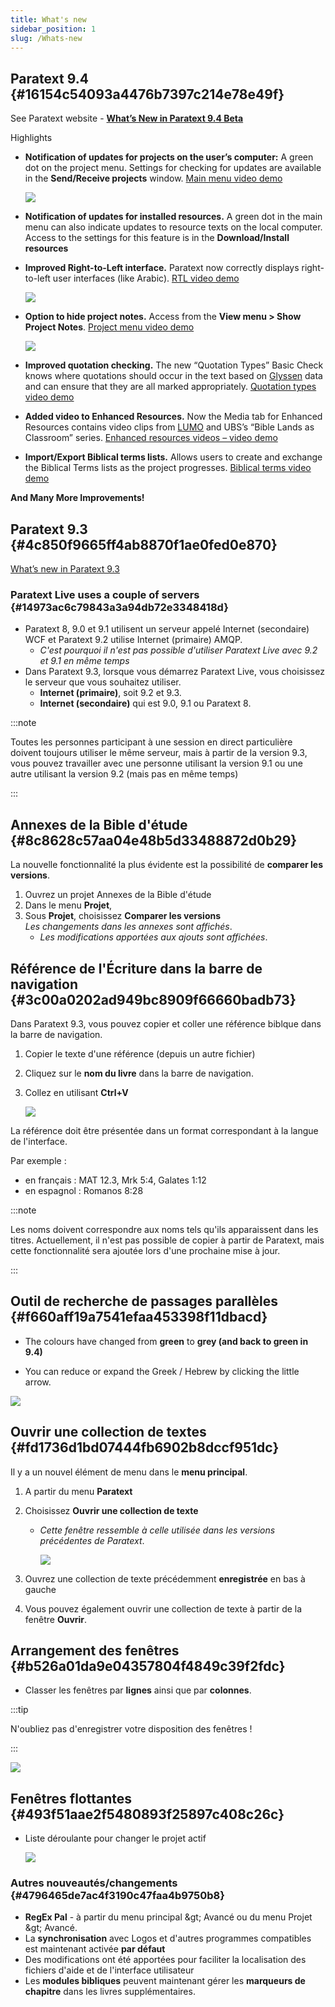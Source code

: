 ```yaml
---
title: What's new
sidebar_position: 1
slug: /Whats-new
---
```




## Paratext 9.4 {#16154c54093a4476b7397c214e78e49f}


See Paratext website - [**What’s New in Paratext 9.4 Beta**](https://paratext.org/features/whats-new/whats-new-in-paratext-9-4-beta/)


Highlights

- **Notification of updates for projects on the user’s computer:**  A green dot on the project menu. Settings for checking for updates are available in the **Send/Receive projects** window. [Main menu video demo](https://paratext.org/features/whats-new/whats-new-in-paratext-9-4-beta/?vimeography_gallery=157&vimeography_video=857678678)

    ![](./339463073.png)

- **Notification of updates for installed resources.** A green dot in the main menu can also indicate updates to resource texts on the local computer. Access to the settings for this feature is in the **Download/Install resources**
- **Improved Right-to-Left interface.** Paratext now correctly displays right-to-left user interfaces (like Arabic). [RTL video demo](https://paratext.org/features/whats-new/whats-new-in-paratext-9-4-beta/?vimeography_gallery=157&vimeography_video=858761461)

    ![](./1222641753.png)

- **Option to hide project notes.** Access from the **View menu &gt; Show Project Notes**. [Project menu video demo](https://paratext.org/features/whats-new/whats-new-in-paratext-9-4-beta/?vimeography_gallery=157&vimeography_video=857939433)

    ![](./179350404.png)

- **Improved quotation checking.** The new “Quotation Types” Basic Check knows where quotations should occur in the text based on [Glyssen](https://software.sil.org/glyssen/) data and can ensure that they are all marked appropriately. [Quotation types video demo](https://paratext.org/features/whats-new/whats-new-in-paratext-9-4-beta/?vimeography_gallery=157&vimeography_video=859138745)
- **Added video to Enhanced Resources.** Now the Media tab for Enhanced Resources contains video clips from [LUMO](https://lumoproject.com/) and UBS’s “Bible Lands as Classroom” series. [Enhanced resources videos – video demo](https://paratext.org/features/whats-new/whats-new-in-paratext-9-4-beta/?vimeography_gallery=157&vimeography_video=858761461)
- **Import/Export Biblical terms lists.** Allows users to create and exchange the Biblical Terms lists as the project progresses. [Biblical terms video demo](https://paratext.org/features/whats-new/whats-new-in-paratext-9-4-beta/?vimeography_gallery=157&vimeography_video=858020833)

**And Many More Improvements!**


## Paratext 9.3 {#4c850f9665ff4ab8870f1ae0fed0e870}


  [What’s new in Paratext 9.3](https://paratext.org/features/whats-new/whats-new-in-paratext-9-3/)


### Paratext Live uses a couple of servers {#14973ac6c79843a3a94db72e3348418d}

- Paratext 8, 9.0 et 9.1 utilisent un serveur appelé Internet (secondaire) WCF et Paratext 9.2 utilise Internet (primaire) AMQP.
    - _C'est pourquoi il n'est pas possible d'utiliser Paratext Live avec 9.2 et 9.1 en même temps_
- Dans Paratext 9.3, lorsque vous démarrez Paratext Live, vous choisissez le serveur que vous souhaitez utiliser.
    - **Internet (primaire)**, soit 9.2 et 9.3.
    - **Internet (secondaire)** qui est 9.0, 9.1 ou Paratext 8.

:::note


Toutes les personnes participant à une session en direct particulière doivent toujours utiliser le même serveur, mais à partir de la version 9.3, vous pouvez travailler avec une personne utilisant la version 9.1 ou une autre utilisant la version 9.2 (mais pas en même temps)


:::


## Annexes de la Bible d'étude {#8c8628c57aa04e48b5d33488872d0b29}


La nouvelle fonctionnalité la plus évidente est la possibilité de **comparer les versions**.

1. Ouvrez un projet Annexes de la Bible d'étude
2. Dans le menu **Projet**,
3. Sous **Projet**, choisissez **Comparer les versions**  
   *Les changements dans les annexes sont affichés*.
    - _Les modifications apportées aux ajouts sont affichées_.

## Référence de l'Écriture dans la barre de navigation {#3c00a0202ad949bc8909f66660badb73}


Dans Paratext 9.3, vous pouvez copier et coller une référence biblque dans la barre de navigation.

1. Copier le texte d'une référence (depuis un autre fichier)
2. Cliquez sur le **nom du livre** dans la barre de navigation.
3. Collez en utilisant **Ctrl+V**

    ![](./1158626626.png)


La référence doit être présentée dans un format correspondant à la langue de l'interface.


Par exemple :

- en français : MAT 12.3, Mrk 5:4, Galates 1:12
- en espagnol : Romanos 8:28

:::note


Les noms doivent correspondre aux noms tels qu'ils apparaissent dans les titres. Actuellement, il n'est pas possible de copier à partir de Paratext, mais cette fonctionnalité sera ajoutée lors d'une prochaine mise à jour.


:::


## Outil de recherche de passages parallèles {#f660aff19a7541efaa453398f11dbacd}


<div class='notion-row'>
<div class='notion-column' style={{width: 'calc((100% - (min(32px, 4vw) * 1)) * 0.5)'}}>

- The colours have changed from **green** to **grey (and back to green in 9.4)**

- You can reduce or expand the Greek / Hebrew by clicking the little arrow.

</div><div className='notion-spacer'></div>

<div class='notion-column' style={{width: 'calc((100% - (min(32px, 4vw) * 1)) * 0.5)'}}>


![](./1036502882.png)


</div><div className='notion-spacer'></div>
</div>

## Ouvrir une collection de textes {#fd1736d1bd07444fb6902b8dccf951dc}


Il y a un nouvel élément de menu dans le **menu principal**.

1. A partir du menu **Paratext**
2. Choisissez **Ouvrir une collection de texte**
    - _Cette fenêtre ressemble à celle utilisée dans les versions précédentes de Paratext_.

        ![](./839941766.png)

3. Ouvrez une collection de texte précédemment **enregistrée** en bas à gauche
4. Vous pouvez également ouvrir une collection de texte à partir de la fenêtre **Ouvrir**.

## Arrangement des fenêtres {#b526a01da9e04357804f4849c39f2fdc}

- Classer les fenêtres par **lignes** ainsi que par **colonnes**.

:::tip

N'oubliez pas d'enregistrer votre disposition des fenêtres !

:::




![](./1620979427.png)


## Fenêtres flottantes {#493f51aae2f5480893f25897c408c26c}

- Liste déroulante pour changer le projet actif  

    ![](./807351003.png)


### Autres nouveautés/changements {#4796465de7ac4f3190c47faa4b9750b8}

- **RegEx Pal** - à partir du menu principal \&gt; Avancé ou du menu Projet \&gt; Avancé.
- La **synchronisation** avec Logos et d'autres programmes compatibles est maintenant activée **par défaut**
- Des modifications ont été apportées pour faciliter la localisation des fichiers d'aide et de l'interface utilisateur
- Les **modules bibliques** peuvent maintenant gérer les **marqueurs de chapitre** dans les livres supplémentaires.
